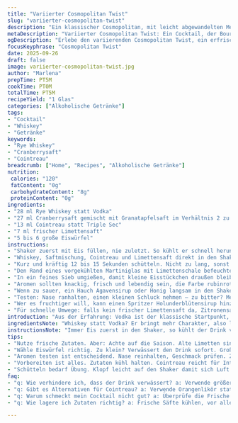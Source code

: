```yaml
---
title: "Variierter Cosmopolitan Twist"
slug: "variierter-cosmopolitan-twist"
description: "Ein klassischer Cosmopolitan, mit leicht abgewandelten Mengen und einem frischen Twist. Statt Vodka wird ein milder Rye Whiskey genommen, der dem Drink eine erdige Note verleiht. Cranberrysaft leicht reduziert zugunsten von Granatapfelsaft, mehr Tiefe, etwas süßer, dabei fruchtig-herb. Triple Sec ersetzt durch Cointreau, intensivere Orangennuancen, ein Hauch komplexeres Aroma. Frischer Limettensaft, etwas mehr als üblich, bringt gute Säure, balanciert die Süße aus. Eiswürfel nicht zu klein, damit der Drink langsam kühlt ohne zu verwässern. Alles in einem gut gekühlten, festen Shaker. Das Ziel: Ein eleganter, aber spannender Coctail mit Charakter. Ideal bei gedämpfter Barbeleuchtung, wenn man Zeit zum Hören und Riechen hat."
metaDescription: "Variierter Cosmopolitan Twist: Ein Cocktail, der Bourbon mit frischen Säften vereint. Ideal für gesellige Abende und besondere Anlässe."
ogDescription: "Erlebe den variierenden Cosmopolitan Twist, ein erfrischender Cocktail mit Rye Whiskey und fruchtigem Granatapfelsaft."
focusKeyphrase: "Cosmopolitan Twist"
date: 2025-09-26
draft: false
image: variierter-cosmopolitan-twist.jpg
author: "Marlena"
prepTime: PT5M
cookTime: PT0M
totalTime: PT5M
recipeYield: "1 Glas"
categories: ["Alkoholische Getränke"]
tags:
- "Cocktail"
- "Whiskey"
- "Getränke"
keywords:
- "Rye Whiskey"
- "Cranberrysaft"
- "Cointreau"
breadcrumb: ["Home", "Recipes", "Alkoholische Getränke"]
nutrition: 
 calories: "120"
 fatContent: "0g"
 carbohydrateContent: "8g"
 proteinContent: "0g"
ingredients:
- "28 ml Rye Whiskey statt Vodka"
- "27 ml Cranberrysaft gemischt mit Granatapfelsaft im Verhältnis 2 zu 1"
- "13 ml Cointreau statt Triple Sec"
- "7 ml frischer Limettensaft"
- "5 bis 6 große Eiswürfel"
instructions:
- "Shaker zuerst mit Eis füllen, nie zuletzt. So kühlt er schnell herunter."
- "Whiskey, Saftmischung, Cointreau und Limettensaft direkt in den Shaker geben."
- "Kurz und kräftig 12 bis 15 Sekunden schütteln. Nicht zu lang, sonst wässriges Ergebnis."
- "Den Rand eines vorgekühlten Martiniglas mit Limettenschale befeuchten - gibt intensiveren Duft."
- "In ein feines Sieb umgießen, damit kleine Eisstückchen draußen bleiben."
- "Aromen sollten knackig, frisch und lebendig sein, die Farbe rubinrot mit leichtem Schimmer."
- "Wenn zu sauer, ein Hauch Agavensirup oder Honig langsam in den Shaker, nochmal kurz schütteln."
- "Testen: Nase ranhalten, einen kleinen Schluck nehmen – zu bitter? Mehr Saft."
- "Wer es fruchtiger will, kann einen Spritzer Holunderblütensirup hinzufügen."
- "Für schnelle Umwege: falls kein frischer Limettensaft da, Zitronensaft mit Zucker nehmen."
introduction: "Aus der Erfahrung: Vodka ist der klassische Startpunkt, aber Whiskey bringt überraschende Nuancen in den Cosmopolitan. Seine leicht würzigen Töne sorgen für Komplexität, gerade wenn andere Zutaten frisch und süßlich-bitter spielen. Der Mix aus Cranberry und Granatapfel macht den Drink weniger streng, eine kleine Süße, die aber nicht klebt. Beim Limettensaft entscheide ich mich dafür, die Menge zu erhöhen, weil Säure unbedingt den Ton angibt und jede Süße einrahmt. Nie einfach nur abgemessen, sondern vielmehr am Glas gerochen und geschmeckt. Das Eis darf nicht zu klein sein, sonst verwässert alles zu schnell, der Trick für perfekte Balance liegt da. Habe viel ausprobiert, besonders wichtig: frische Zutaten und schnellen Umgang. Sonst verliert der Drink seinen Biss, wird fad. Kein großes Tamtam, aber viel Gefühl."
ingredientsNote: "Whiskey statt Vodka? Er bringt mehr Charakter, also leichter herber, würzig, warm. Cranberrysaft lässt sich mit Granatapfel ergänzen - dieser Saft ist angenehm süß-säuerlich und gibt Farbe. Triple Sec durch Cointreau austauschen ist echte Aufwertung, intensivere Orangenaromen, bisschen feiner. Limettensaft anpassen je nach Frische und Jahreszeit, alte Limetten schmecken müder. Eiswürfel idealerweise nicht zerstoßen, sondern gerade so groß, dass sie langsam kühlen. Wenn zu stark verwässert, erst mal weniger Eis nehmen und auf kalt achten. Vorbereitete Zutaten immer kühl lagern, sonst verliert sich Frische, was schnell jeden Cocktail ruiniert. Sirupe nur bei Bedarf, nicht standardmäßig, sonst trinkt man eher ein Dessert. Ersatzweise Orangenlikör nutzen, falls Cointreau fehlt, einfach kleinere Menge einstellen."
instructionsNote: "Immer Eis zuerst in den Shaker, so kühlt der Drink von Anfang an. Der Shaker sollte fest, nicht locker geschlossen sein, um gegen Druck zu arbeiten. Shaken keine mechanische Pflicht, sondern Gefühl – leichtes Klopfen auf den Shaker hilft Luft und Kälte gut zu verteilen. Nach 12 bis 15 Sekunden öffnen und sofort durch feines Sieb ins Glas, sonst landet zu viel Schmelzwasser drin. Limette erst kurz vorm Servieren auspressen, sonst verliert sie schnell Aromen. Glas vorher im Gefrierschrank, ebenso Mineralwasser vorher kalt stellen – kann auch Windsor Zusatz sein, macht Unterschied. Falls Drink zu sauer, nicht gleich mehr Säfte kippen, zuerst minimal süßen, lieber Schritt für Schritt. Nase kann perfekte Balance vorab anzeigen. Manchmal hänge ich ein bis zwei Tropfen Orangenbitter rein – gibt bei Bedarf Tiefe. Zeitmanagement ist lockerer Rahmen, Geschmack und Geruch entscheiden, nicht Stoppuhr."
tips:
- "Nutze frische Zutaten. Aber: Achte auf die Saison. Alte Limetten sind geschmacklich nicht intensiv. Hol dir frische von der Markt. Halte sie kühl, damit sie aromatisch bleiben."
- "Wähle Eiswürfel richtig. Zu klein? Verwässert den Drink sofort. Große Stücke kühlen langsam. Achte darauf, die richtige Menge, 5 bis 6, verwenden."
- "Aromen testen ist entscheidend. Nase reinhalten, Geschmack prüfen. Zu sauer? Dann erst Agavensirup oder Honig vorsichtig dazu. Ein bisschen geht weit."
- "Vorbereiten ist alles. Zutaten kühl halten. Cointreau reicht für Intensität, aber Orange ist ein guter Ersatz. Minimal Mengen anpassen, nach Geschmack."
- "Schütteln bedarf Übung. Klopf leicht auf den Shaker damit sich Luft verteilt. Hör auf das Geräusch, es signalisiert die Kälte ist angekommen."
faq:
- "q: Wie verhindere ich, dass der Drink verwässert? a: Verwende größere Eiswürfel. Fülle den Shaker mit Eis zuerst. So bleibt der Drink konzentriert akkurat."
- "q: Gibt es Alternativen für Cointreau? a: Verwende Orangenlikör stattdessen. Bei geringerer Menge trotzdem auf Intensität achten. Geschmack ist König bei Cocktails."
- "q: Warum schmeckt mein Cocktail nicht gut? a: Überprüfe die Frische von Limette und Saft. Zu alt? Dann bessere Qualität kaufen. Aromen müssen klar und frisch sein."
- "q: Wie lagere ich Zutaten richtig? a: Frische Säfte kühlen, vor allem Limette. Füll sie in kleine Flaschen. So bleibt alles aromatisch, ohne viele Zutaten."

---
```

